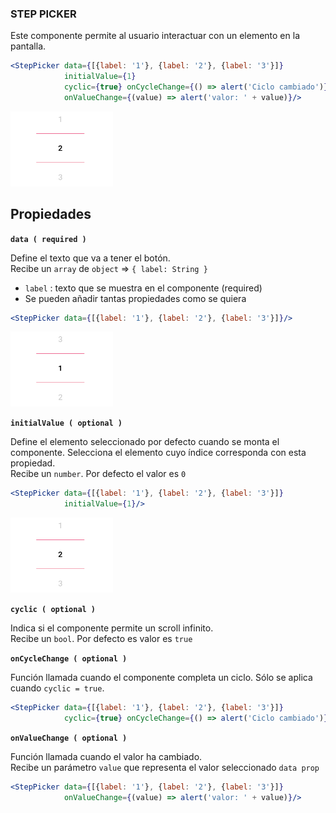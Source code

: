 ### STEP PICKER	

Este componente permite al usuario interactuar con un elemento en la pantalla.

```jsx
<StepPicker data={[{label: '1'}, {label: '2'}, {label: '3'}]}
			initialValue={1}
			cyclic={true} onCycleChange={() => alert('Ciclo cambiado')}
			onValueChange={(value) => alert('valor: ' + value)}/>
```
![comp_stepPicker_example](../assets/2_PROTOTYPE/comp_stepPicker/comp_stepPicker_example.png)

**Propiedades**
-

**`data ( required )`**

Define el texto que va a tener el botón.
<br>
Recibe un `array` de `object` => `{ label: String }`

- `label` : texto que se muestra en el componente (required)
- Se pueden añadir tantas propiedades como se quiera

```jsx
<StepPicker data={[{label: '1'}, {label: '2'}, {label: '3'}]}/>
```
![comp_stepPicker_data](../assets/2_PROTOTYPE/comp_stepPicker/comp_stepPicker_data.png)

<div style="page-break-after: always;"></div>

**`initialValue ( optional )`**

Define el elemento seleccionado por defecto cuando se monta el componente. Selecciona el elemento cuyo índice corresponda con esta propiedad.
<br>
Recibe un `number`. Por defecto el valor es `0`
```jsx
<StepPicker data={[{label: '1'}, {label: '2'}, {label: '3'}]}
			initialValue={1}/>
```
![comp_stepPicker_initialValue](../assets/2_PROTOTYPE/comp_stepPicker/comp_stepPicker_example.png)

**`cyclic ( optional )`**

Indica si el componente permite un scroll infinito.
<br>
Recibe un `bool`. Por defecto es valor es `true`

**`onCycleChange ( optional )`**

Función llamada cuando el componente completa un ciclo. Sólo se aplica cuando `cyclic = true`.
```jsx
<StepPicker data={[{label: '1'}, {label: '2'}, {label: '3'}]}
			cyclic={true} onCycleChange={() => alert('Ciclo cambiado')}/>
```

**`onValueChange ( optional )`**

Función llamada cuando el valor ha cambiado.
<br>
Recibe un parámetro `value` que representa el valor seleccionado `data prop`
```jsx
<StepPicker data={[{label: '1'}, {label: '2'}, {label: '3'}]}
			onValueChange={(value) => alert('valor: ' + value)}/>
```

<div style="page-break-after: always;"></div>